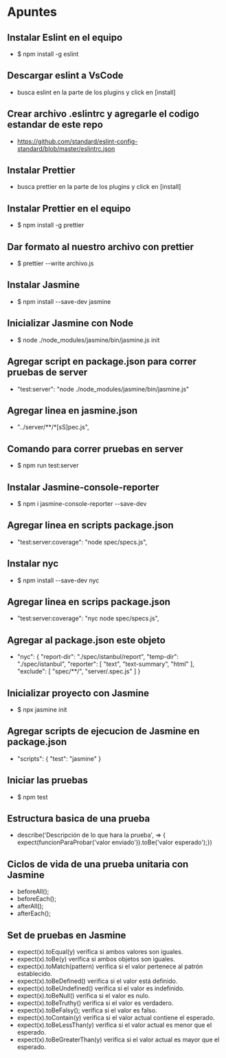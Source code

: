 # Apuntes

## Instalar Eslint en el equipo
* $ npm install -g eslint

## Descargar eslint a VsCode
* busca eslint en la parte de los plugins y click en [install]

## Crear archivo .eslintrc y agregarle el codigo estandar de este repo
* https://github.com/standard/eslint-config-standard/blob/master/eslintrc.json

## Instalar Prettier
* busca prettier en la parte de los plugins y click en [install]

## Instalar Prettier en el equipo
* $ npm install -g prettier

## Dar formato al nuestro archivo con prettier
* $ prettier --write archivo.js

## Instalar Jasmine
* $ npm install --save-dev jasmine

## Inicializar Jasmine con Node
* $ node ./node_modules/jasmine/bin/jasmine.js init

## Agregar script en package.json para correr pruebas de server
* "test:server": "node ./node_modules/jasmine/bin/jasmine.js"

## Agregar linea en jasmine.json
* "../server/**/*[sS]pec.js",

## Comando para correr pruebas en server
* $ npm run test:server

## Instalar Jasmine-console-reporter
* $ npm i jasmine-console-reporter --save-dev

## Agregar linea en scripts package.json
* "test:server:coverage": "node spec/specs.js",

## Instalar nyc
* $ npm install --save-dev nyc

## Agregar linea en scrips package.json
* "test:server:coverage": "nyc node spec/specs.js",

## Agregar al package.json este objeto
* "nyc": {
    "report-dir": "./spec/istanbul/report",
    "temp-dir": "./spec/istanbul",
    "reporter": [ "text", "text-summary", "html" ],
    "exclude": [ "spec/**/", "server/.spec.js" ]
    }

## Inicializar proyecto con Jasmine
* $ npx jasmine init

## Agregar scripts de ejecucion de Jasmine en package.json
* "scripts": { "test": "jasmine" }

## Iniciar las pruebas
* $ npm test

## Estructura basica de una prueba
* describe('Descripción de lo que hara la prueba', => {
    expect(funcionParaProbar('valor enviado')).toBe('valor esperado');})

## Ciclos de vida de una prueba unitaria con Jasmine
* beforeAll();
* beforeEach();
* afterAll();
* afterEach();

## Set de pruebas en Jasmine
* expect(x).toEqual(y) verifica si ambos valores son iguales.
* expect(x).toBe(y) verifica si ambos objetos son iguales.
* expect(x).toMatch(pattern) verifica si el valor pertenece al patrón establecido.
* expect(x).toBeDefined() verifica si el valor está definido.
* expect(x).toBeUndefined() verifica si el valor es indefinido.
* expect(x).toBeNull() verifica si el valor es nulo.
* expect(x).toBeTruthy() verifica si el valor es verdadero.
* expect(x).toBeFalsy(); verifica si el valor es falso.
* expect(x).toContain(y) verifica si el valor actual contiene el esperado.
* expect(x).toBeLessThan(y) verifica si el valor actual es menor que el esperado.
* expect(x).toBeGreaterThan(y) verifica si el valor actual es mayor que el esperado.